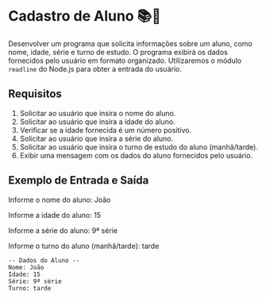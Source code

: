 # Cadastro de Aluno 📚👦

Desenvolver um programa que solicita informações sobre um aluno, como nome, idade, série e turno de estudo. O programa exibirá os dados fornecidos pelo usuário em formato organizado. Utilizaremos o módulo `readline` do Node.js para obter a entrada do usuário.

## Requisitos

1. Solicitar ao usuário que insira o nome do aluno.
2. Solicitar ao usuário que insira a idade do aluno.
3. Verificar se a idade fornecida é um número positivo.
4. Solicitar ao usuário que insira a série do aluno.
5. Solicitar ao usuário que insira o turno de estudo do aluno (manhã/tarde).
6. Exibir uma mensagem com os dados do aluno fornecidos pelo usuário.

## Exemplo de Entrada e Saída

Informe o nome do aluno: João

Informe a idade do aluno: 15

Informe a série do aluno: 9ª série

Informe o turno do aluno (manhã/tarde): tarde

> 
    -- Dados do Aluno --
    Nome: João
    Idade: 15
    Série: 9ª série
    Turno: tarde
